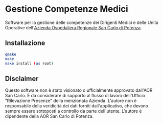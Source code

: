# Gestione Competenze Medici

Software per la gestione delle competenze dei Dirigenti Medici e delle Unità Operative dell'[Azienda Ospedaliera Regionale San Carlo di Potenza](http://www.ospedalesancarlo.it/).

## Installazione

```bash
qmake
make
make install (as root)
```

## Disclaimer

Questo software non è stato visionato o ufficialmente approvato dall'AOR San Carlo. È da considerare di supporto al flusso di lavoro dell'Ufficio "Rilevazione Presenze" della menzionata Azienda.
L'autore non è responsabile della veridicità dei dati forniti dall'applicativo, che devono sempre essere sottoposti a controllo da parte dell'utente.
L'autore è dipendente della AOR San Carlo di Potenza.
